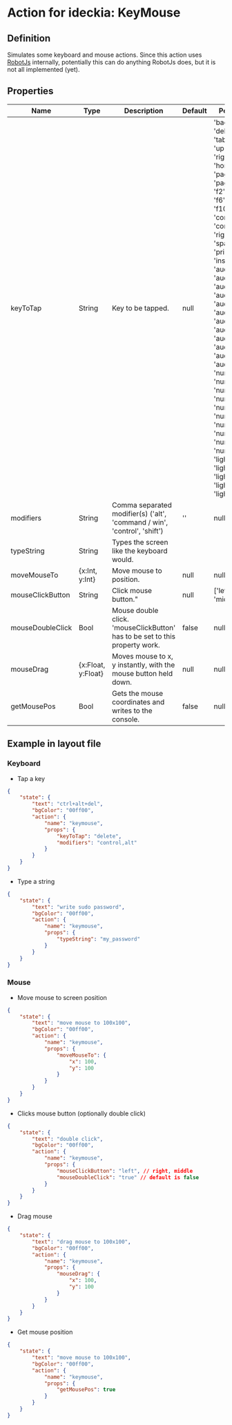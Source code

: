 # Action for ideckia: KeyMouse

## Definition

Simulates some keyboard and mouse actions. Since this action uses [RobotJs](http://robotjs.io/) internally, potentially this can do anything RobotJs does, but it is not all implemented (yet).

## Properties

| Name | Type | Description | Default | Possible values |
| ----- |----- | ----- | ----- | ----- |
| keyToTap | String | Key to be tapped. | null | 'backspace', 'delete', 'enter', 'tab', 'escape', 'up', 'down', 'right', 'left', 'home', 'end', 'pageup', 'pagedown', 'f1', 'f2', 'f3', 'f4', 'f5', 'f6', 'f7', 'f8', 'f9', 'f10', 'f11', 'f12', 'command', 'alt', 'control', 'shift', 'right_shift', 'space', 'printscreen', 'insert', 'audio_mute', 'audio_vol_down', 'audio_vol_up', 'audio_play', 'audio_stop', 'audio_pause', 'audio_prev', 'audio_next', 'audio_rewind', 'audio_forward', 'audio_repeat', 'audio_random', 'numpad_0', 'numpad_1', 'numpad_2', 'numpad_3', 'numpad_4', 'numpad_5', 'numpad_6', 'numpad_7', 'numpad_8', 'numpad_9', 'lights_mon_up', 'lights_mon_down', 'lights_kbd_toggle', 'lights_kbd_up', 'lights_kbd_down' |
| modifiers | String | Comma separated modifier(s) ('alt', 'command / win', 'control', 'shift') | '' | null |
| typeString | String | Types the screen like the keyboard would. | 
| moveMouseTo | {x:Int, y:Int} | Move mouse to position. | null | null |
| mouseClickButton | String | Click mouse button." | null | ['left', 'right', 'middle'] | 
| mouseDoubleClick | Bool | Mouse double click. 'mouseClickButton' has to be set to this property work. | false | null |
| mouseDrag | {x:Float, y:Float} | Moves mouse to x, y instantly, with the mouse button held down. | null | null |
| getMousePos | Bool | Gets the mouse coordinates and writes to the console. | false | null |

## Example in layout file

### Keyboard

* Tap a key
```json
{
    "state": {
        "text": "ctrl+alt+del",
        "bgColor": "00ff00",
        "action": {
            "name": "keymouse",
            "props": {
                "keyToTap": "delete",
                "modifiers": "control,alt"
            }
        }
    }
}
```
* Type a string
```json
{
    "state": {
        "text": "write sudo password",
        "bgColor": "00ff00",
        "action": {
            "name": "keymouse",
            "props": {
                "typeString": "my_password"
            }
        }
    }
}
```

### Mouse

* Move mouse to screen position
```json
{
    "state": {
        "text": "move mouse to 100x100",
        "bgColor": "00ff00",
        "action": {
            "name": "keymouse",
            "props": {
                "moveMouseTo": {
                    "x": 100,
                    "y": 100
                }
            }
        }
    }
}
```
* Clicks mouse button (optionally double click)
```json
{
    "state": {
        "text": "double click",
        "bgColor": "00ff00",
        "action": {
            "name": "keymouse",
            "props": {
                "mouseClickButton": "left", // right, middle
                "mouseDoubleClick": "true" // default is false
            }
        }
    }
}
```
* Drag mouse
```json
{
    "state": {
        "text": "drag mouse to 100x100",
        "bgColor": "00ff00",
        "action": {
            "name": "keymouse",
            "props": {
                "mouseDrag": {
                    "x": 100,
                    "y": 100
                }
            }
        }
    }
}
```
* Get mouse position
```json
{
    "state": {
        "text": "move mouse to 100x100",
        "bgColor": "00ff00",
        "action": {
            "name": "keymouse",
            "props": {
                "getMousePos": true
            }
        }
    }
}
```